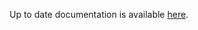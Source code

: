<!-- DO NOT EDIT THIS FILE MANUALLY  -->
<!-- Please read the https://github.com/linuxserver/docker-webtop/blob/debian-i3/.github/CONTRIBUTING.md -->

Up to date documentation is available [here](https://github.com/linuxserver/docker-webtop/blob/master/README.md).
